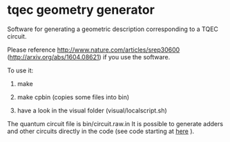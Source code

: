 # tqec geometry generator

Software for generating a geometric description corresponding to 
a TQEC circuit.


Please reference http://www.nature.com/articles/srep30600 (http://arxiv.org/abs/1604.08621) if you use the software.

To use it:

1) make

2) make cpbin (copies some files into bin)

3) have a look in the visual folder (visual/localscript.sh)

The quantum circuit file is bin/circuit.raw.in
It is possible to generate adders and other circuits directly in the code (see code starting at [here](oldconvert.cpp#L440) ).
